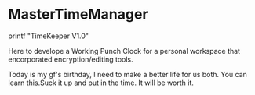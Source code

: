 # MasterTimeManager
printf "TimeKeeper V1.0"


Here to develope a Working Punch Clock for a personal workspace that encorporated encryption/editing tools.

Today is my gf's birthday, I need to make a better life for us both. You can learn this.Suck it up and put in the time.
It will be worth it.

